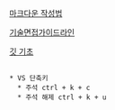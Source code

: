 [마크다운 작성법](https://gist.github.com/ihoneymon/652be052a0727ad59601)

[기술면접가이드라인](https://github.com/JaeYeopHan/Interview_Question_for_Beginner)

[깃 기초](https://www.yalco.kr/lectures/git-github)

```
```
```
* VS 단축키
  * 주석 ctrl + k + c  
  * 주석 해제 ctrl + k + u  
